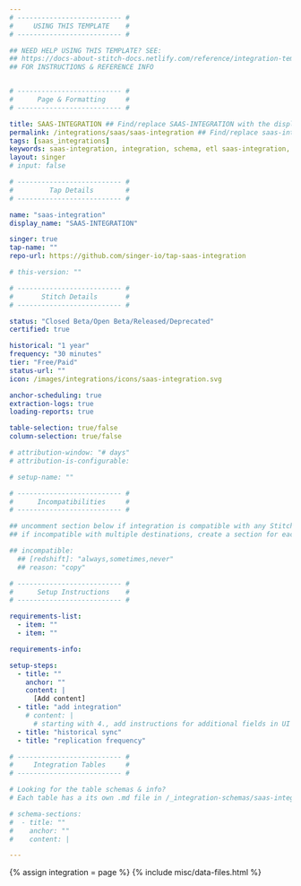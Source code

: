 ```yaml
---
# -------------------------- #
#     USING THIS TEMPLATE    #
# -------------------------- #

## NEED HELP USING THIS TEMPLATE? SEE:
## https://docs-about-stitch-docs.netlify.com/reference/integration-templates/saas/
## FOR INSTRUCTIONS & REFERENCE INFO


# -------------------------- #
#      Page & Formatting     #
# -------------------------- #

title: SAAS-INTEGRATION ## Find/replace SAAS-INTEGRATION with the display name (ex: Intercom)
permalink: /integrations/saas/saas-integration ## Find/replace saas-integration with the key name (ex: intercom)
tags: [saas_integrations]
keywords: saas-integration, integration, schema, etl saas-integration, saas-integration etl, saas-integration schema
layout: singer
# input: false

# -------------------------- #
#         Tap Details        #
# -------------------------- #

name: "saas-integration"
display_name: "SAAS-INTEGRATION"

singer: true 
tap-name: ""
repo-url: https://github.com/singer-io/tap-saas-integration

# this-version: ""

# -------------------------- #
#       Stitch Details       #
# -------------------------- #

status: "Closed Beta/Open Beta/Released/Deprecated"
certified: true 

historical: "1 year"
frequency: "30 minutes"
tier: "Free/Paid"
status-url: ""
icon: /images/integrations/icons/saas-integration.svg

anchor-scheduling: true
extraction-logs: true
loading-reports: true

table-selection: true/false
column-selection: true/false

# attribution-window: "# days"
# attribution-is-configurable: 

# setup-name: ""

# -------------------------- #
#      Incompatibilities     #
# -------------------------- #

## uncomment section below if integration is compatible with any Stitch destinations
## if incompatible with multiple destinations, create a section for each destination

## incompatible:
  ## [redshift]: "always,sometimes,never"
  ## reason: "copy" 

# -------------------------- #
#      Setup Instructions    #
# -------------------------- #

requirements-list:
  - item: ""
  - item: ""

requirements-info:

setup-steps:
  - title: ""
    anchor: ""
    content: |
      [Add content]
  - title: "add integration"
    # content: |
      # starting with 4., add instructions for additional fields in UI
  - title: "historical sync"
  - title: "replication frequency"

# -------------------------- #
#     Integration Tables     #
# -------------------------- #

# Looking for the table schemas & info?
# Each table has a its own .md file in /_integration-schemas/saas-integration

# schema-sections:
#  - title: ""
#    anchor: ""
#    content: |

---
```

{% assign integration = page %}
{% include misc/data-files.html %}